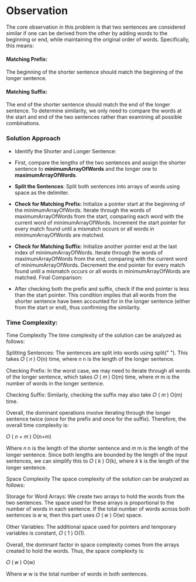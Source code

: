 # Observation
The core observation in this problem is that two sentences are considered similar if one can be derived from the other by adding words to the beginning or end, while maintaining the original order of words. Specifically, this means:

#### Matching Prefix: 
The beginning of the shorter sentence should match the beginning of the longer sentence.
#### Matching Suffix: 
The end of the shorter sentence should match the end of the longer sentence.
To determine similarity, we only need to compare the words at the start and end of the two sentences rather than examining all possible combinations.

### Solution Approach
- Identify the Shorter and Longer Sentence:

- First, compare the lengths of the two sentences and assign the shorter sentence to **minimumArrayOfWords** and the longer one to **maximumArrayOfWords**.

- **Split the Sentences**: Split both sentences into arrays of words using space as the delimiter.


- **Check for Matching Prefix:** Initialize a pointer start at the beginning of the minimumArrayOfWords.
Iterate through the words of maximumArrayOfWords from the start, comparing each word with the current word of minimumArrayOfWords.
Increment the start pointer for every match found until a mismatch occurs or all words in minimumArrayOfWords are matched.

- **Check for Matching Suffix:** Initialize another pointer end at the last index of minimumArrayOfWords.
Iterate through the words of maximumArrayOfWords from the end, comparing with the current word of minimumArrayOfWords.
Decrement the end pointer for every match found until a mismatch occurs or all words in minimumArrayOfWords are matched.
Final Comparison:

- After checking both the prefix and suffix, check if the end pointer is less than the start pointer. This condition implies that all words from the shorter sentence have been accounted for in the longer sentence (either from the start or end), thus confirming the similarity.

### Time Complexity:
Time Complexity
The time complexity of the solution can be analyzed as follows:

Splitting Sentences: The sentences are split into words using split(" "). This takes 
𝑂
(
𝑛
)
O(n) time, where 
𝑛
n is the length of the longer sentence.

Checking Prefix: In the worst case, we may need to iterate through all words of the longer sentence, which takes 
𝑂
(
𝑚
)
O(m) time, where 
𝑚
m is the number of words in the longer sentence.

Checking Suffix: Similarly, checking the suffix may also take 
𝑂
(
𝑚
)
O(m) time.

Overall, the dominant operations involve iterating through the longer sentence twice (once for the prefix and once for the suffix). Therefore, the overall time complexity is:

𝑂
(
𝑛
+
𝑚
)
O(n+m)

Where 
𝑛
n is the length of the shorter sentence and 
𝑚
m is the length of the longer sentence. Since both lengths are bounded by the length of the input sentences, we can simplify this to 
𝑂
(
𝑘
)
O(k), where 
𝑘
k is the length of the longer sentence.

Space Complexity
The space complexity of the solution can be analyzed as follows:

Storage for Word Arrays: We create two arrays to hold the words from the two sentences. The space used for these arrays is proportional to the number of words in each sentence. If the total number of words across both sentences is 
𝑤
w, then this part uses 
𝑂
(
𝑤
)
O(w) space.

Other Variables: The additional space used for pointers and temporary variables is constant, 
𝑂
(
1
)
O(1).

Overall, the dominant factor in space complexity comes from the arrays created to hold the words. Thus, the space complexity is:

𝑂
(
𝑤
)
O(w)

Where 
𝑤
w is the total number of words in both sentences.